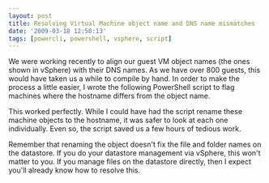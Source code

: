 ```yaml
---
layout: post
title: Resolving Virtual Machine object name and DNS name mismatches
date: '2009-03-18 12:50:13'
tags: [powercli, powershell, vsphere, script]
---
```



We were working recently to align our guest VM object names (the ones shown in vSphere) with their DNS names. As we have over 800 guests, this would have taken us a while to compile by hand. In order to make the process a little easier, I wrote the following PowerShell script to flag machines where the hostname differs from the  object name.

<script src="https://gist.github.com/BenNeise/7213409.js"></script>

This worked perfectly.  While I could have had the script rename these machine objects to the hostname, it was safer to look at each one individually.  Even so, the script saved us a few hours of tedious work.

Remember that renaming the object doesn't fix the file and folder names on the datastore. If you do your datastore management via vSphere, this won't matter to you. If you manage files on the datastore directly, then I expect you'll already know how to resolve this.